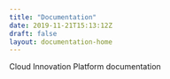 ```yaml
---
title: "Documentation"
date: 2019-11-21T15:13:12Z
draft: false
layout: documentation-home
---
```


Cloud Innovation Platform documentation